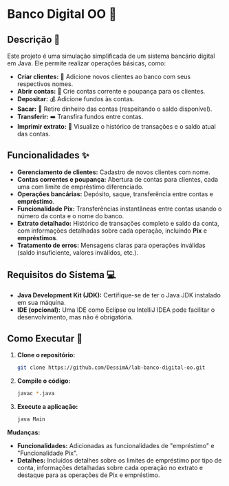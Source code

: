# Banco Digital OO 🏦

## Descrição 📝

Este projeto é uma simulação simplificada de um sistema bancário digital em Java. Ele permite realizar operações básicas, como:

* **Criar clientes:** 🧑 Adicione novos clientes ao banco com seus respectivos nomes.
* **Abrir contas:** 🚪 Crie contas corrente e poupança para os clientes.
* **Depositar:** 💰 Adicione fundos às contas.
* **Sacar:** 💸 Retire dinheiro das contas (respeitando o saldo disponível).
* **Transferir:** ➡️ Transfira fundos entre contas.
* **Imprimir extrato:** 📑 Visualize o histórico de transações e o saldo atual das contas.

## Funcionalidades ✨

* **Gerenciamento de clientes:** Cadastro de novos clientes com nome.
* **Contas correntes e poupança:** Abertura de contas para clientes, cada uma com limite de empréstimo diferenciado.
* **Operações bancárias:** Depósito, saque, transferência entre contas e **empréstimo**.
* **Funcionalidade Pix:** Transferências instantâneas entre contas usando o número da conta e o nome do banco.
* **Extrato detalhado:** Histórico de transações completo e saldo da conta, com informações detalhadas sobre cada operação, incluindo **Pix** e **empréstimos**.
* **Tratamento de erros:** Mensagens claras para operações inválidas (saldo insuficiente, valores inválidos, etc.).

## Requisitos do Sistema 💻

* **Java Development Kit (JDK):** Certifique-se de ter o Java JDK instalado em sua máquina.
* **IDE (opcional):** Uma IDE como Eclipse ou IntelliJ IDEA pode facilitar o desenvolvimento, mas não é obrigatória.

## Como Executar 🚀

1. **Clone o repositório:**
   ```bash
   git clone https://github.com/DessimA/lab-banco-digital-oo.git
   ```
2. **Compile o código:**
   ```bash
   javac *.java
   ```
3. **Execute a aplicação:**
   ```bash
   java Main
   ```


**Mudanças:**

- **Funcionalidades:** Adicionadas as funcionalidades de "empréstimo" e "Funcionalidade Pix".
- **Detalhes:** Incluídos detalhes sobre os limites de empréstimo por tipo de conta, informações detalhadas sobre cada operação no extrato e destaque para as operações de Pix e empréstimo. 
